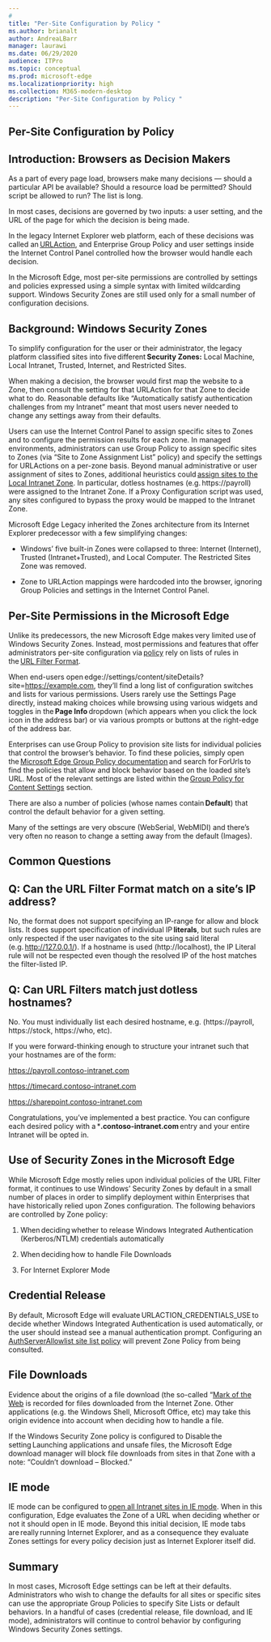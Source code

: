 ```yaml
---
# 
title: "Per-Site Configuration by Policy "
ms.author: brianalt
author: AndreaLBarr
manager: laurawi
ms.date: 06/29/2020
audience: ITPro
ms.topic: conceptual
ms.prod: microsoft-edge
ms.localizationpriority: high
ms.collection: M365-modern-desktop
description: "Per-Site Configuration by Policy "
---
```


## Per-Site Configuration by Policy 

## Introduction: Browsers as Decision Makers 

As a part of every page load, browsers make many decisions — should a particular API be available? Should a resource load be permitted? Should script be allowed to run? The list is long. 

In most cases, decisions are governed by two inputs: a user setting, and the URL of the page for which the decision is being made. 

In the legacy Internet Explorer web platform, each of these decisions was called an [URLAction](https://docs.microsoft.com/previous-versions/windows/internet-explorer/ie-developer/platform-apis/ms537178%28v%3dvs.85%29), and Enterprise Group Policy and user settings inside the Internet Control Panel controlled how the browser would handle each decision.  

In the Microsoft Edge, most per-site permissions are controlled by settings and policies expressed using a simple syntax with limited wildcarding support. Windows Security Zones are still used only for a small number of configuration decisions. 

## Background: Windows Security Zones 

To simplify configuration for the user or their administrator, the legacy platform classified sites into five different **Security Zones:** Local Machine, Local Intranet, Trusted, Internet, and Restricted Sites. 

When making a decision, the browser would first map the website to a Zone, then consult the setting for that URLAction for that Zone to decide what to do. Reasonable defaults like “Automatically satisfy authentication challenges from my Intranet” meant that most users never needed to change any settings away from their defaults. 

Users can use the Internet Control Panel to assign specific sites to Zones and to configure the permission results for each zone. In managed environments, administrators can use Group Policy to assign specific sites to Zones (via “Site to Zone Assignment List” policy) and specify the settings for URLActions on a per-zone basis. Beyond manual administrative or user assignment of sites to Zones, additional heuristics could [assign sites to the Local Intranet Zone](https://docs.microsoft.com/archive/blogs/ieinternals/the-intranet-zone). In particular, dotless hostnames (e.g. https://payroll) were assigned to the Intranet Zone. If a Proxy Configuration script was used, any sites configured to bypass the proxy would be mapped to the Intranet Zone. 

Microsoft Edge Legacy inherited the Zones architecture from its Internet Explorer predecessor with a few simplifying changes: 

- Windows’ five built-in Zones were collapsed to three: Internet (Internet), Trusted (Intranet+Trusted), and Local Computer. The Restricted Sites Zone was removed. 

- Zone to URLAction mappings were hardcoded into the browser, ignoring Group Policies and settings in the Internet Control Panel. 

## Per-Site Permissions in the Microsoft Edge 

Unlike its predecessors, the new Microsoft Edge makes very limited use of Windows Security Zones. Instead, most permissions and features that offer administrators per-site configuration via [policy](https://docs.microsoft.com/deployedge/microsoft-edge-policies) rely on lists of rules in the [URL Filter Format](https://docs.microsoft.com/DeployEdge/edge-learnmmore-url-list-filter%20format). 

When end-users open edge://settings/content/siteDetails?site=https://example.com, they’ll find a long list of configuration switches and lists for various permissions. Users rarely use the Settings Page directly, instead making choices while browsing using various widgets and toggles in the **Page Info** dropdown (which appears when you click the lock icon in the address bar) or via various prompts or buttons at the right-edge of the address bar. 

Enterprises can use Group Policy to provision site lists for individual policies that control the browser’s behavior. To find these policies, simply open the [Microsoft Edge Group Policy documentation](https://docs.microsoft.com/deployedge/microsoft-edge-policies) and search for ForUrls to find the policies that allow and block behavior based on the loaded site’s URL. Most of the relevant settings are listed within the [Group Policy for Content Settings](https://docs.microsoft.com/deployedge/microsoft-edge-policies#content-settings) section. 

There are also a number of policies (whose names contain **Default**) that control the default behavior for a given setting. 

Many of the settings are very obscure (WebSerial, WebMIDI) and there’s very often no reason to change a setting away from the default (Images). 

## Common Questions 

## Q: Can the URL Filter Format match on a site’s IP address? 

No, the format does not support specifying an IP-range for allow and block lists. It does support specification of individual IP **literals**, but such rules are only respected if the user navigates to the site using said literal (e.g. http://127.0.0.1/). If a hostname is used (http://localhost), the IP Literal rule will not be respected even though the resolved IP of the host matches the filter-listed IP. 

## Q: Can URL Filters match just dotless hostnames? 

No. You must individually list each desired hostname, e.g. (https://payroll, https://stock, https://who, etc). 

If you were forward-thinking enough to structure your intranet such that your hostnames are of the form: 

https://payroll.contoso-intranet.com 

https://timecard.contoso-intranet.com 

https://sharepoint.contoso-intranet.com 

Congratulations, you’ve implemented a best practice. You can configure each desired policy with a ***.contoso-intranet.com** entry and your entire Intranet will be opted in. 

## Use of Security Zones in the Microsoft Edge 

While Microsoft Edge mostly relies upon individual policies of the URL Filter format, it continues to use Windows’ Security Zones by default in a small number of places in order to simplify deployment within Enterprises that have historically relied upon Zones configuration. The following behaviors are controlled by Zone policy: 

1. When deciding whether to release Windows Integrated Authentication (Kerberos/NTLM) credentials automatically 

2. When deciding how to handle File Downloads 

3. For Internet Explorer Mode 

## Credential Release 

By default, Microsoft Edge will evaluate URLACTION_CREDENTIALS_USE to decide whether Windows Integrated Authentication is used automatically, or the user should instead see a manual authentication prompt. Configuring an [AuthServerAllowlist site list policy](https://docs.microsoft.com/deployedge/microsoft-edge-policies#authserverallowlist) will prevent Zone Policy from being consulted. 

## File Downloads 

Evidence about the origins of a file download (the so-called “[Mark of the Web](https://textslashplain.com/2016/04/04/downloads-and-the-mark-of-the-web/) is recorded for files downloaded from the Internet Zone. Other applications (e.g. the Windows Shell, Microsoft Office, etc) may take this origin evidence into account when deciding how to handle a file. 

If the Windows Security Zone policy is configured to Disable the setting Launching applications and unsafe files, the Microsoft Edge download manager will block file downloads from sites in that Zone with a note: “Couldn’t download – Blocked.”  

## IE mode 

IE mode can be configured to [open all Intranet sites in IE mode](https://docs.microsoft.com/deployedge/edge-ie-mode#configure-all-intranet-sites). When in this configuration, Edge evaluates the Zone of a URL when deciding whether or not it should open in IE mode. Beyond this initial decision, IE mode tabs are really running Internet Explorer, and as a consequence they evaluate Zones settings for every policy decision just as Internet Explorer itself did. 

 

## Summary 

In most cases, Microsoft Edge settings can be left at their defaults. Administrators who wish to change the defaults for all sites or specific sites can use the appropriate Group Policies to specify Site Lists or default behaviors. In a handful of cases (credential release, file download, and IE mode), administrators will continue to control behavior by configuring Windows Security Zones settings. 

 

 